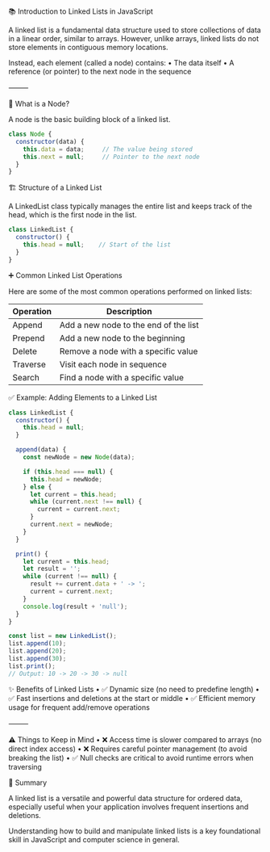 📚 Introduction to Linked Lists in JavaScript

A linked list is a fundamental data structure used to store collections of data in a linear order, similar to arrays. However, unlike arrays, linked lists do not store elements in contiguous memory locations.

Instead, each element (called a node) contains:
	•	The data itself
	•	A reference (or pointer) to the next node in the sequence

⸻

🧱 What is a Node?

A node is the basic building block of a linked list.

```javascript
class Node {
  constructor(data) {
    this.data = data;     // The value being stored
    this.next = null;     // Pointer to the next node
  }
}
```

🏗️ Structure of a Linked List

A LinkedList class typically manages the entire list and keeps track of the head, which is the first node in the list.

```javascript
class LinkedList {
  constructor() {
    this.head = null;    // Start of the list
  }
}
```

➕ Common Linked List Operations

Here are some of the most common operations performed on linked lists:

| Operation | Description |
|---------- |------------ |
| Append    | Add a new node to the end of the list |
| Prepend   | Add a new node to the beginning |
| Delete    | Remove a node with a specific value |
| Traverse  | Visit each node in sequence |
| Search    | Find a node with a specific value |


✅ Example: Adding Elements to a Linked List

```javascript
class LinkedList {
  constructor() {
    this.head = null;
  }

  append(data) {
    const newNode = new Node(data);

    if (this.head === null) {
      this.head = newNode;
    } else {
      let current = this.head;
      while (current.next !== null) {
        current = current.next;
      }
      current.next = newNode;
    }
  }

  print() {
    let current = this.head;
    let result = '';
    while (current !== null) {
      result += current.data + ' -> ';
      current = current.next;
    }
    console.log(result + 'null');
  }
}

const list = new LinkedList();
list.append(10);
list.append(20);
list.append(30);
list.print();
// Output: 10 -> 20 -> 30 -> null
```

✨ Benefits of Linked Lists
	•	✅ Dynamic size (no need to predefine length)
	•	✅ Fast insertions and deletions at the start or middle
	•	✅ Efficient memory usage for frequent add/remove operations

⸻

⚠️ Things to Keep in Mind
	•	❌ Access time is slower compared to arrays (no direct index access)
	•	❌ Requires careful pointer management (to avoid breaking the list)
	•	✅ Null checks are critical to avoid runtime errors when traversing



📎 Summary

A linked list is a versatile and powerful data structure for ordered data, especially useful when your application involves frequent insertions and deletions.

Understanding how to build and manipulate linked lists is a key foundational skill in JavaScript and computer science in general.

